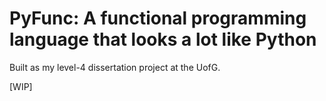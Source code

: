 # PyFunc: A functional programming language that looks a lot like Python

Built as my level-4 dissertation project at the UofG.

[WIP]
